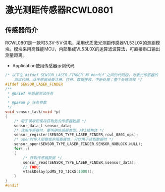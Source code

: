 # 激光测距传感器RCWL0801

## 传感器简介

RCWL0801是一款可3.3V-5Ｖ供电，采用优质激光测距传感器VL53L0X的测距模块。模块采用高性能MCU，内部集成VL53L0X的运算滤波算法，可直接串口输出测量距离。

- Application使用传感器示例代码

```c
/* 以下在`#ifdef SENSOR_LASER_FINDER`和`#endif`之间的代码段，为激光传感器的
    测试代码，从传感器设备注册、打开、数据接收、中断处理；整个处理流程 */
#ifdef SENSOR_LASER_FINDER
/**
 * @brief 传感器测试任务
 *
 * @param p 任务参数
 */
void sensor_task(void *p)
{
    /* 用于读取和保存获取到的传感器数据 */
    sensor_data_t sensor_data;
    /* 注册传感器时，要明确传感器类型、API结构体 */
    sensor_register(SENSOR_TYPE_LASER_FINDER,rcwl_0801_ops);
    /* open时传入阻塞或非阻塞属性，只作用于读取数据时 */
    sensor_open(SENSOR_TYPE_LASER_FINDER,SENSOR_NOBLOCK,NULL);
    for(;;)
    {
        /* 获取传感器数据 */
        sensor_read(SENSOR_TYPE_LASER_FINDER,&sensor_data);
        // TODO:
        vTaskDelay(pdMS_TO_TICKS(1000));
    }
}
#endif
```
